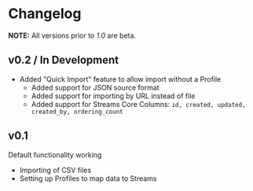 # Changelog

__NOTE:__ All versions prior to _1.0_ are beta.


## v0.2 / In Development
- Added "Quick Import" feature to allow import without a Profile
  - Added support for JSON source format
  - Added support for importing by URL instead of file
  - Added support for Streams Core Columns: `id, created, updated, created_by, ordering_count`

## v0.1
Default functionality working  
- Importing of CSV files
- Setting up Profiles to map data to Streams